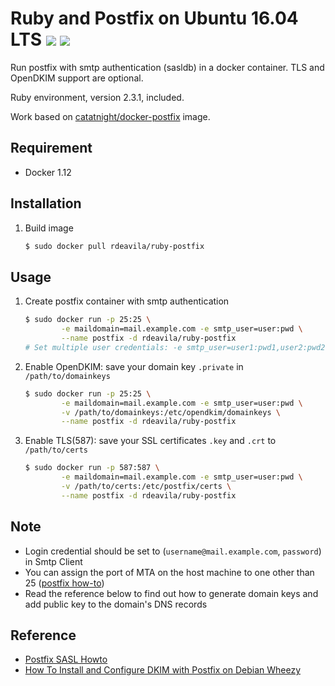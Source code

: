 # Ruby and Postfix on Ubuntu 16.04 LTS [![](https://images.microbadger.com/badges/image/rdeavila/ruby-postfix.svg)](http://microbadger.com/images/rdeavila/ruby-postfix "Get your own image badge on microbadger.com") [![](https://images.microbadger.com/badges/version/rdeavila/ruby-postfix.svg)](http://microbadger.com/images/rdeavila/ruby-postfix "Get your own version badge on microbadger.com")

Run postfix with smtp authentication (sasldb) in a docker container.
TLS and OpenDKIM support are optional.

Ruby environment, version 2.3.1, included.

Work based on [catatnight/docker-postfix](https://github.com/catatnight/docker-postfix)
image.

## Requirement
+ Docker 1.12

## Installation
1. Build image

	```bash
	$ sudo docker pull rdeavila/ruby-postfix
	```

## Usage
1. Create postfix container with smtp authentication

	```bash
	$ sudo docker run -p 25:25 \
			-e maildomain=mail.example.com -e smtp_user=user:pwd \
			--name postfix -d rdeavila/ruby-postfix
	# Set multiple user credentials: -e smtp_user=user1:pwd1,user2:pwd2,...,userN:pwdN
	```
2. Enable OpenDKIM: save your domain key ```.private``` in ```/path/to/domainkeys```

	```bash
	$ sudo docker run -p 25:25 \
			-e maildomain=mail.example.com -e smtp_user=user:pwd \
			-v /path/to/domainkeys:/etc/opendkim/domainkeys \
			--name postfix -d rdeavila/ruby-postfix
	```
3. Enable TLS(587): save your SSL certificates ```.key``` and ```.crt``` to  ```/path/to/certs```

	```bash
	$ sudo docker run -p 587:587 \
			-e maildomain=mail.example.com -e smtp_user=user:pwd \
			-v /path/to/certs:/etc/postfix/certs \
			--name postfix -d rdeavila/ruby-postfix
	```

## Note
+ Login credential should be set to (`username@mail.example.com`, `password`) in Smtp Client
+ You can assign the port of MTA on the host machine to one other than 25 ([postfix how-to](http://www.postfix.org/MULTI_INSTANCE_README.html))
+ Read the reference below to find out how to generate domain keys and add public key to the domain's DNS records

## Reference
+ [Postfix SASL Howto](http://www.postfix.org/SASL_README.html)
+ [How To Install and Configure DKIM with Postfix on Debian Wheezy](https://www.digitalocean.com/community/articles/how-to-install-and-configure-dkim-with-postfix-on-debian-wheezy)
